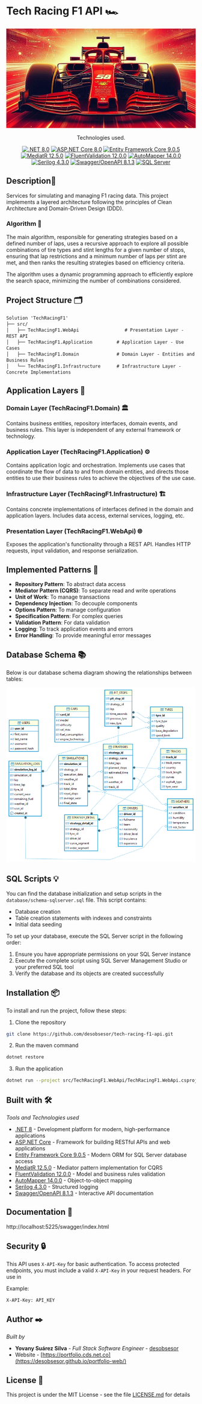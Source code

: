 
# Tech Racing F1 API 🏎️

<p align="center">
  <img src="src/TechRacingF1.WebApi/Assets/images/bg-min.jpeg" alt="Logo" >
</p>

  <p align="center">Technologies used.</p>
    <p align="center">
<a href="https://dotnet.microsoft.com/en-us/" target="_blank"><img src="https://img.shields.io/badge/.NET-8.0-blueviolet" alt=".NET 8.0"></a>
<a href="https://learn.microsoft.com/en-us/aspnet/core/" target="_blank"><img src="https://img.shields.io/badge/ASP.NET%20Core-8.0-blue" alt="ASP.NET Core 8.0"></a>
<a href="https://docs.microsoft.com/en-us/ef/core/" target="_blank"><img src="https://img.shields.io/badge/Entity%20Framework%20Core-9.0.5-green" alt="Entity Framework Core 9.0.5"></a>
<a href="https://github.com/jbogard/MediatR" target="_blank"><img src="https://img.shields.io/badge/MediatR-12.5.0-ff69b4" alt="MediatR 12.5.0"></a>
<a href="https://fluentvalidation.net/" target="_blank"><img src="https://img.shields.io/badge/FluentValidation-12.0.0-brightgreen" alt="FluentValidation 12.0.0"></a>
<a href="https://automapper.org/" target="_blank"><img src="https://img.shields.io/badge/AutoMapper-14.0.0-orange" alt="AutoMapper 14.0.0"></a>
<a href="https://serilog.net/" target="_blank"><img src="https://img.shields.io/badge/Serilog-4.3.0-lightgrey" alt="Serilog 4.3.0"></a>
<a href="https://swagger.io/" target="_blank"><img src="https://img.shields.io/badge/Swagger%20%2F%20OpenAPI-8.1.3-yellowgreen" alt="Swagger/OpenAPI 8.1.3"></a>
<a href="https://www.microsoft.com/sql-server" target="_blank"><img src="https://img.shields.io/badge/SQL%20Server-2022-red" alt="SQL Server"></a>
</p>

## Description📍

Services for simulating and managing F1 racing data.
This project implements a layered architecture following the principles of Clean Architecture and Domain-Driven Design (DDD).

### Algorithm 🧠

The main algorithm, responsible for generating strategies based on a defined number of laps, uses a recursive approach to explore all possible combinations of tire types and stint lengths for a given number of stops, ensuring that lap restrictions and a minimum number of laps per stint are met, and then ranks the resulting strategies based on efficiency criteria.

The algorithm uses a dynamic programming approach to efficiently explore the search space, minimizing the number of combinations considered.

## Project Structure 🗂️

```
Solution 'TechRacingF1'
├── src/
│   ├── TechRacingF1.WebApi                 # Presentation Layer - REST API
│   ├── TechRacingF1.Application         # Application Layer - Use Cases
│   ├── TechRacingF1.Domain              # Domain Layer - Entities and Business Rules
│   └── TechRacingF1.Infrastructure      # Infrastructure Layer - Concrete Implementations
```

## Application Layers 🧩

### Domain Layer (TechRacingF1.Domain) 🏛️
Contains business entities, repository interfaces, domain events, and business rules. This layer is independent of any external framework or technology.

### Application Layer (TechRacingF1.Application) ⚙️
Contains application logic and orchestration. Implements use cases that coordinate the flow of data to and from domain entities, and directs those entities to use their business rules to achieve the objectives of the use case.

### Infrastructure Layer (TechRacingF1.Infrastructure) 🏗️
Contains concrete implementations of interfaces defined in the domain and application layers. Includes data access, external services, logging, etc.

### Presentation Layer (TechRacingF1.WebApi) 🌐
Exposes the application's functionality through a REST API. Handles HTTP requests, input validation, and response serialization.

## Implemented Patterns 🧩

- **Repository Pattern**: To abstract data access
- **Mediator Pattern (CQRS)**: To separate read and write operations
- **Unit of Work**: To manage transactions
- **Dependency Injection**: To decouple components
- **Options Pattern**: To manage configuration
- **Specification Pattern**: For complex queries
- **Validation Pattern**: For data validation
- **Logging**: To track application events and errors
- **Error Handling**: To provide meaningful error messages

## Database Schema 📚

Below is our database schema diagram showing the relationships between tables:

<p align="center">
  <img src="src/TechRacingF1.WebApi/Assets/images/er-TechRacingF1-min.png" alt="Database Schema" width="700"/>
</p>

## SQL Scripts 💡

You can find the database initialization and setup scripts in the `database/schema-sqlserver.sql` file. This script contains:

- Database creation
- Table creation statements with indexes and constraints
- Initial data seeding

To set up your database, execute the SQL Server script in the following order:
1. Ensure you have appropriate permissions on your SQL Server instance
2. Execute the complete script using SQL Server Management Studio or your preferred SQL tool
3. Verify the database and its objects are created successfully

## Installation 📦

To install and run the project, follow these steps:

1. Clone the repository
```bash
git clone https://github.com/desobsesor/tech-racing-f1-api.git
```
2. Run the maven command
```bash
dotnet restore
```
3. Run the application
```bash
dotnet run --project src/TechRacingF1.WebApi/TechRacingF1.WebApi.csproj
```

## Built with 🛠️

_Tools and Technologies used_

- [.NET 8](https://dotnet.microsoft.com/en-us/) - Development platform for modern, high-performance applications
- [ASP.NET Core](https://learn.microsoft.com/en-us/aspnet/core/) - Framework for building RESTful APIs and web applications
- [Entity Framework Core 9.0.5](https://docs.microsoft.com/en-us/ef/core/) - Modern ORM for SQL Server database access
- [MediatR 12.5.0](https://github.com/jbogard/MediatR) - Mediator pattern implementation for CQRS
- [FluentValidation 12.0.0](https://fluentvalidation.net/) - Model and business rules validation
- [AutoMapper 14.0.0](https://automapper.org/) - Object-to-object mapping
- [Serilog 4.3.0](https://serilog.net/) - Structured logging
- [Swagger/OpenAPI 8.1.3](https://swagger.io/) - Interactive API documentation

## Documentation 📖

http://localhost:5225/swagger/index.html

## Security 🔒

This API uses `X-API-Key` for basic authentication. To access protected endpoints, you must include a valid `X-API-Key` in your request headers. For use in

Example:

```
X-API-Key: API_KEY
```

## Author ✒️

_Built by_

- **Yovany Suárez Silva** - _Full Stack Software Engineer_ - [desobsesor](https://github.com/desobsesor)
- Website - [https://portfolio.cds.net.co](https://desobsesor.github.io/portfolio-web/)

## License 📄

This project is under the MIT License - see the file [LICENSE.md](LICENSE.md) for details


